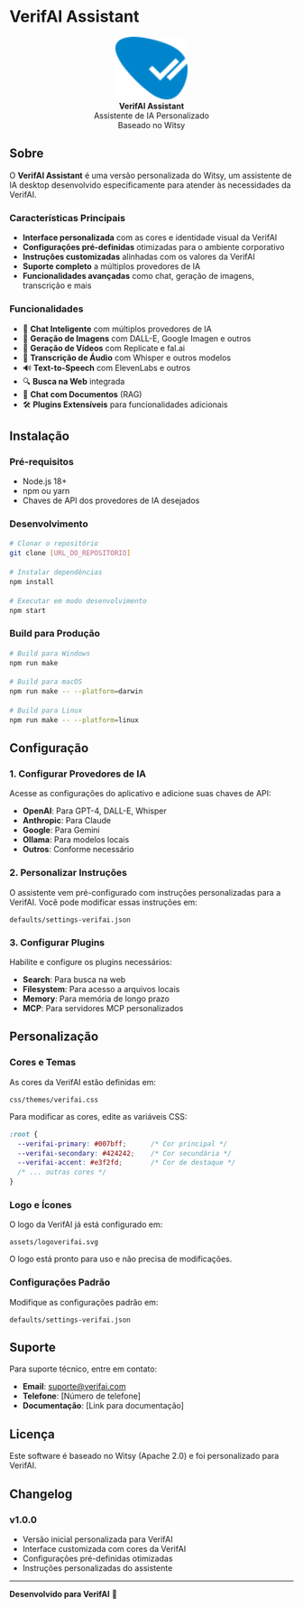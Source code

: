 # VerifAI Assistant

<div align="center">

  <img src="assets/logoverifai.svg" width="128" alt="VerifAI Logo">
  <div><b>VerifAI Assistant</b></div>
  <div>Assistente de IA Personalizado<br/>Baseado no Witsy</div>

</div>

## Sobre

O **VerifAI Assistant** é uma versão personalizada do Witsy, um assistente de IA desktop desenvolvido especificamente para atender às necessidades da VerifAI. 

### Características Principais

- **Interface personalizada** com as cores e identidade visual da VerifAI
- **Configurações pré-definidas** otimizadas para o ambiente corporativo
- **Instruções customizadas** alinhadas com os valores da VerifAI
- **Suporte completo** a múltiplos provedores de IA
- **Funcionalidades avançadas** como chat, geração de imagens, transcrição e mais

### Funcionalidades

- 💬 **Chat Inteligente** com múltiplos provedores de IA
- 🎨 **Geração de Imagens** com DALL-E, Google Imagen e outros
- 🎥 **Geração de Vídeos** com Replicate e fal.ai
- 🎤 **Transcrição de Áudio** com Whisper e outros modelos
- 🔊 **Text-to-Speech** com ElevenLabs e outros
- 🔍 **Busca na Web** integrada
- 📁 **Chat com Documentos** (RAG)
- 🛠️ **Plugins Extensíveis** para funcionalidades adicionais

## Instalação

### Pré-requisitos

- Node.js 18+ 
- npm ou yarn
- Chaves de API dos provedores de IA desejados

### Desenvolvimento

```bash
# Clonar o repositório
git clone [URL_DO_REPOSITORIO]

# Instalar dependências
npm install

# Executar em modo desenvolvimento
npm start
```

### Build para Produção

```bash
# Build para Windows
npm run make

# Build para macOS
npm run make -- --platform=darwin

# Build para Linux
npm run make -- --platform=linux
```

## Configuração

### 1. Configurar Provedores de IA

Acesse as configurações do aplicativo e adicione suas chaves de API:

- **OpenAI**: Para GPT-4, DALL-E, Whisper
- **Anthropic**: Para Claude
- **Google**: Para Gemini
- **Ollama**: Para modelos locais
- **Outros**: Conforme necessário

### 2. Personalizar Instruções

O assistente vem pré-configurado com instruções personalizadas para a VerifAI. Você pode modificar essas instruções em:

```
defaults/settings-verifai.json
```

### 3. Configurar Plugins

Habilite e configure os plugins necessários:

- **Search**: Para busca na web
- **Filesystem**: Para acesso a arquivos locais
- **Memory**: Para memória de longo prazo
- **MCP**: Para servidores MCP personalizados

## Personalização

### Cores e Temas

As cores da VerifAI estão definidas em:

```
css/themes/verifai.css
```

Para modificar as cores, edite as variáveis CSS:

```css
:root {
  --verifai-primary: #007bff;      /* Cor principal */
  --verifai-secondary: #424242;    /* Cor secundária */
  --verifai-accent: #e3f2fd;       /* Cor de destaque */
  /* ... outras cores */
}
```

### Logo e Ícones

O logo da VerifAI já está configurado em:

```
assets/logoverifai.svg
```

O logo está pronto para uso e não precisa de modificações.

### Configurações Padrão

Modifique as configurações padrão em:

```
defaults/settings-verifai.json
```

## Suporte

Para suporte técnico, entre em contato:

- **Email**: suporte@verifai.com
- **Telefone**: [Número de telefone]
- **Documentação**: [Link para documentação]

## Licença

Este software é baseado no Witsy (Apache 2.0) e foi personalizado para VerifAI.

## Changelog

### v1.0.0
- Versão inicial personalizada para VerifAI
- Interface customizada com cores da VerifAI
- Configurações pré-definidas otimizadas
- Instruções personalizadas do assistente

---

**Desenvolvido para VerifAI** 🚀 